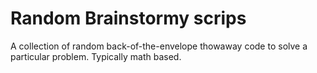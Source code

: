 # Random Brainstormy scrips

A collection of random back-of-the-envelope thowaway code to solve a particular problem. Typically math based.
